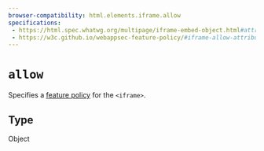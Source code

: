 ```yaml
---
browser-compatibility: html.elements.iframe.allow
specifications:
 - https://html.spec.whatwg.org/multipage/iframe-embed-object.html#attr-iframe-allow
 - https://w3c.github.io/webappsec-feature-policy/#iframe-allow-attribute
---
```


# `allow`

Specifies a [feature policy](https://developer.mozilla.org/en-US/docs/Web/HTTP/Feature_Policy) for the `<iframe>`.

## Type

Object
